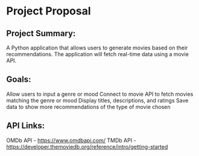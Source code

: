 # Project Proposal
Project Summary:
  -
A Python application that allows users to generate movies based on their recommendations. The application will fetch real-time data using a movie API.

Goals:
  -
Allow users to input a genre or mood
Connect to movie API to fetch movies matching the genre or mood
Display titles, descriptions, and ratings
Save data to show more recommendations of the type of movie chosen

API Links:
  - 
OMDb API - https://www.omdbapi.com/
TMDb API - https://developer.themoviedb.org/reference/intro/getting-started

